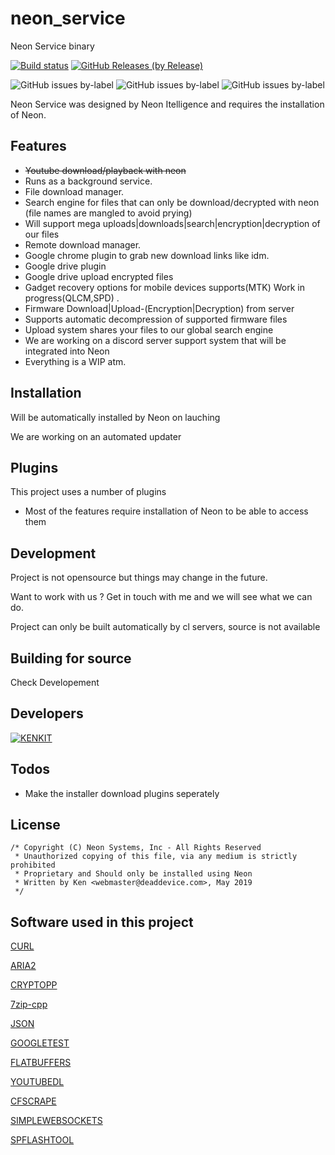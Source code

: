 # neon_service
Neon Service binary

[![Build status](https://ci.appveyor.com/api/projects/status/y2g984l5k70glw9u?svg=true)](https://ci.appveyor.com/project/kenkit/neon-service)
[![GitHub Releases (by Release)](https://img.shields.io/github/downloads/kenkit/neon_service/latest/total)](https://github.com/kenkit/neon_service/releases/latest)

![GitHub issues by-label](https://img.shields.io/github/issues-raw/kenkit/neon_service/qt_app_crash)
![GitHub issues by-label](https://img.shields.io/github/issues-raw/kenkit/neon_service/neon_service_crash)
![GitHub issues by-label](https://img.shields.io/github/issues-raw/kenkit/neon_service/Investigating)

Neon Service was designed by Neon Itelligence and requires the installation of Neon.

## Features

-   ~~Youtube download/playback with neon~~
-   Runs as a background service.
-   File download manager.
-   Search engine for files that can only be download/decrypted with neon (file names are mangled to avoid prying)
-   Will support mega uploads|downloads|search|encryption|decryption of our files
-   Remote download manager.
-   Google chrome plugin to grab new download links like idm.
-   Google drive plugin
-   Google drive upload encrypted files
-   Gadget recovery options for mobile devices supports(MTK) Work in progress(QLCM,SPD) .
-   Firmware Download|Upload-(Encryption|Decryption) from server
-   Supports automatic decompression of supported firmware files
-   Upload system shares your files to our global search engine
-   We are working on a discord server support system that will be integrated into Neon
-   Everything is a WIP atm.

## Installation

Will be automatically installed by Neon on lauching

We are working on an automated updater

## Plugins

This project uses a number of plugins

-   Most of the features require installation of Neon to be able to access them

## Development
Project is not opensource but things may change in the future.

Want to work with us ? Get in touch with me and we will see what we can do.

Project can only be built automatically by cl servers, source is not available 

## Building for source

Check Developement

## Developers

[![KENKIT](https://www.codewars.com/users/kenkit/badges/large)](https://www.codewars.com/users/kenkit)


## Todos

-   Make the installer download plugins seperately

## License
```
/* Copyright (C) Neon Systems, Inc - All Rights Reserved
 * Unauthorized copying of this file, via any medium is strictly prohibited
 * Proprietary and Should only be installed using Neon
 * Written by Ken <webmaster@deaddevice.com>, May 2019
 */
```

## Software used in this project

   [CURL]()

   [ARIA2]()
   
   [CRYPTOPP]()
   
   [7zip-cpp]()
   
   [JSON]()
   
   [GOOGLETEST]()
   
   [FLATBUFFERS]()
   
   [YOUTUBEDL]()
   
   [CFSCRAPE]()
   
   [SIMPLEWEBSOCKETS]()
   
   [SPFLASHTOOL]()
   

